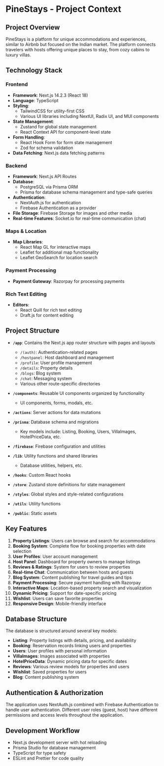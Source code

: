 # PineStays - Project Context

## Project Overview

PineStays is a platform for unique accommodations and experiences, similar to Airbnb but focused on the Indian market. The platform connects travelers with hosts offering unique places to stay, from cozy cabins to luxury villas.

## Technology Stack

### Frontend
- **Framework**: Next.js 14.2.3 (React 18)
- **Language**: TypeScript
- **Styling**: 
  - TailwindCSS for utility-first CSS
  - Various UI libraries including NextUI, Radix UI, and MUI components
- **State Management**: 
  - Zustand for global state management
  - React Context API for component-level state
- **Form Handling**: 
  - React Hook Form for form state management
  - Zod for schema validation
- **Data Fetching**: Next.js data fetching patterns

### Backend
- **Framework**: Next.js API Routes
- **Database**: 
  - PostgreSQL via Prisma ORM
  - Prisma for database schema management and type-safe queries
- **Authentication**: 
  - NextAuth.js for authentication
  - Firebase Authentication as a provider
- **File Storage**: Firebase Storage for images and other media
- **Real-time Features**: Socket.io for real-time communication (chat)

### Maps & Location
- **Map Libraries**: 
  - React Map GL for interactive maps
  - Leaflet for additional map functionality
  - Leaflet GeoSearch for location search

### Payment Processing
- **Payment Gateway**: Razorpay for processing payments

### Rich Text Editing
- **Editors**: 
  - React Quill for rich text editing
  - Draft.js for content editing

## Project Structure

- **`/app`**: Contains the Next.js app router structure with pages and layouts
  - `/(auth)`: Authentication-related pages
  - `/hostpanel`: Host dashboard and management
  - `/profile`: User profile management
  - `/details`: Property details
  - `/blogs`: Blog system
  - `/chat`: Messaging system
  - Various other route-specific directories

- **`/components`**: Reusable UI components organized by functionality
  - UI components, forms, modals, etc.

- **`/actions`**: Server actions for data mutations

- **`/prisma`**: Database schema and migrations
  - Key models include: Listing, Booking, Users, VillaImages, HotelPriceData, etc.

- **`/firebase`**: Firebase configuration and utilities

- **`/lib`**: Utility functions and shared libraries
  - Database utilities, helpers, etc.

- **`/hooks`**: Custom React hooks

- **`/store`**: Zustand store definitions for state management

- **`/styles`**: Global styles and style-related configurations

- **`/utils`**: Utility functions

- **`/public`**: Static assets

## Key Features

1. **Property Listings**: Users can browse and search for accommodations
2. **Booking System**: Complete flow for booking properties with date selection
3. **User Profiles**: User account management
4. **Host Panel**: Dashboard for property owners to manage listings
5. **Reviews & Ratings**: System for users to review properties
6. **Real-time Chat**: Communication between hosts and guests
7. **Blog System**: Content publishing for travel guides and tips
8. **Payment Processing**: Secure payment handling with Razorpay
9. **Interactive Maps**: Location-based property search and visualization
10. **Dynamic Pricing**: Support for date-specific pricing
11. **Wishlist**: Users can save favorite properties
12. **Responsive Design**: Mobile-friendly interface

## Database Structure

The database is structured around several key models:

- **Listing**: Property listings with details, pricing, and availability
- **Booking**: Reservation records linking users and properties
- **Users**: User profiles with personal information
- **VillaImages**: Images associated with properties
- **HotelPriceData**: Dynamic pricing data for specific dates
- **Reviews**: Various review models for properties and users
- **Wishlist**: Saved properties for users
- **Blog**: Content publishing system

## Authentication & Authorization

The application uses NextAuth.js combined with Firebase Authentication to handle user authentication. Different user roles (guest, host) have different permissions and access levels throughout the application.

## Development Workflow

- Next.js development server with hot reloading
- Prisma Studio for database management
- TypeScript for type safety
- ESLint and Prettier for code quality
